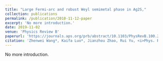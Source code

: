 ```yaml
---
title: "Large Fermi-arc and robust Weyl semimetal phase in Ag2S,"
collection: publications
permalink: /publication/2010-11-12-paper
excerpt: 'No more introduction.'
date: 2019-11-02
venue: 'Physics Review B'
paperurl: 'https://journals.aps.org/prb/abstract/10.1103/PhysRevB.100.205117'
citation: 'Zhenwei Wang*, Kaifa Luo*, Jianzhou Zhao, Rui Yu, <i>Phys. Rev. B</i>. 100, 205117 (2019).'
---
```

No more introduction.